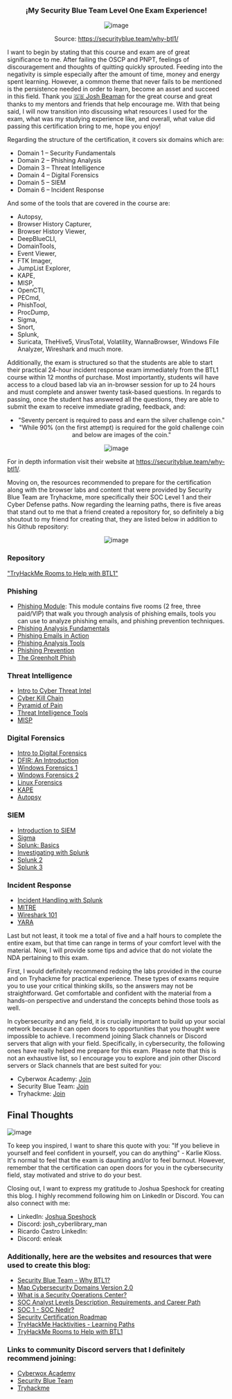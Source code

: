 <div align="center">
  
### ¡My Security Blue Team Level One Exam Experience!

![image](https://github.com/enleak/enleak.github.io/assets/55566953/2ca07c97-64fb-4a8d-8c20-e4fb17b8e881)
</div>

<div align="center">
  
Source: https://securityblue.team/why-btl1/
</div>

  
I want to begin by stating that this course and exam are of great significance to me. After failing the OSCP and PNPT, feelings of discouragement and thoughts of quitting quickly sprouted. Feeding into the negativity is simple especially after the amount of time, money and energy spent learning. However, a common theme that never fails to be mentioned is the persistence needed in order to learn, become an asset and succeed in this field. Thank you [🇬🇧 Josh Beaman](https://www.linkedin.com/in/joshuabeaman/) for the great course and great thanks to my mentors and friends that help encourage me. With that being said, I will now transition into discussing what resources I used for the exam, what was my studying experience like, and overall, what value did passing this certification bring to me, hope you enjoy!



Regarding the structure of the certification, it covers six domains which are:

+	Domain 1 – Security Fundamentals
+	Domain 2 – Phishing Analysis
+	Domain 3 – Threat Intelligence
+	Domain 4 – Digital Forensics
+	Domain 5 – SIEM
+	Domain 6 – Incident Response

And some of the tools that are covered in the course are:

+	Autopsy, 
+	Browser History Capturer, 
+	Browser History Viewer, 
+	DeepBlueCLI, 
+	DomainTools, 
+	Event Viewer,
+	FTK Imager,
+	JumpList Explorer, 
+	KAPE, 
+	MISP, 
+	OpenCTI, 
+	PECmd, 
+	PhishTool, 
+	ProcDump, 
+	Sigma, 
+	Snort,
+	Splunk,
+	Suricata, TheHive5, VirusTotal, Volatility, WannaBrowser, Windows File Analyzer, Wireshark and much more.

Additionally, the exam is structured so that the students are able to start their practical 24-hour incident response exam immediately from the BTL1 course within 12 months of purchase. Most importantly, students will have access to a cloud based lab via an in-browser session for up to 24 hours and must complete and answer twenty task-based questions. In regards to passing, once the student has answered all the questions, they are able to submit the exam to receive immediate grading, feedback, and:
  

<div align="center">

+	"Seventy percent is required to pass and earn the silver challenge coin."
+	"While 90% (on the first attempt) is required for the gold challenge coin and below are images of the coin."
  
![image](https://github.com/enleak/enleak.github.io/assets/55566953/693736e7-2ab8-4f2e-8f9f-2d26e352cb29)
</div>

For in depth information visit their website at https://securityblue.team/why-btl1/.



Moving on, the resources recommended to prepare for the certification along with the browser labs and content that were provided by Security Blue Team are Tryhackme, more specifically their SOC Level 1 and their Cyber Defense paths. Now regarding the learning paths, there is five areas that stand out to me that a friend created a repository for, so definitely a big shoutout to my friend for creating that, they are listed below in addition to his Github repository:

<div align="center">


![image](https://github.com/enleak/enleak.github.io/assets/55566953/1e9bef34-7402-45dd-9c48-a3393bd2b461)
</div>

### Repository
["TryHackMe Rooms to Help with BTL1"](https://github.com/securitypoodle/Cyber-Training-Platforms/blob/cb89b9a7ddc51b53b649a1bdaed1526eb0df4b89/SecurityBlueTeam/TryHackMe%20Rooms%20to%20Help%20with%20BTL1.md)

### Phishing
 + [Phishing Module](https://tryhackme.com/module/phishing): This module contains five rooms (2 free, three paid/VIP) that walk you through analysis of phishing emails, tools you can use to analyze phishing emails, and phishing prevention techniques.
+	[Phishing Analysis Fundamentals](https://tryhackme.com/room/phishingemails1tryoe)
+	[Phishing Emails in Action](https://tryhackme.com/room/phishingemails2rytmuv)
+	[Phishing Analysis Tools](https://tryhackme.com/room/phishingemails3tryoe)
+	[Phishing Prevention](https://tryhackme.com/room/phishingemails4gkxh)
+	[The Greenholt Phish](https://tryhackme.com/room/phishingemails5fgjlzxc)

### Threat Intelligence
+	[Intro to Cyber Threat Intel](https://tryhackme.com/room/cyberthreatintel)
+	[Cyber Kill Chain](https://tryhackme.com/room/cyberkillchainzmt)
+	[Pyramid of Pain](https://tryhackme.com/room/pyramidofpainax)
+	[Threat Intelligence Tools](https://tryhackme.com/room/threatinteltools)
+	[MISP](https://tryhackme.com/room/misp)

### Digital Forensics
+	[Intro to Digital Forensics](https://tryhackme.com/room/introdigitalforensics)
+	[DFIR: An Introduction](https://tryhackme.com/room/introductoryroomdfirmodule)
+	[Windows Forensics 1](https://tryhackme.com/room/windowsforensics1)
+	[Windows Forensics 2](https://tryhackme.com/room/windowsforensics2)
+	[Linux Forensics](https://tryhackme.com/room/linuxforensics)
+	[KAPE](https://tryhackme.com/room/kape)
+	[Autopsy](https://tryhackme.com/room/btautopsye0)

### SIEM
+	[Introduction to SIEM](https://tryhackme.com/room/introtosiem)
+	[Sigma](https://tryhackme.com/room/sigma)
+	[Splunk: Basics](https://tryhackme.com/room/splunk101)
+	[Investigating with Splunk](https://tryhackme.com/room/investigatingwithsplunk)
+	[Splunk 2](https://tryhackme.com/room/splunk2gcd5)
+	[Splunk 3](https://tryhackme.com/room/splunk3zs)

### Incident Response
+	[Incident Handling with Splunk](https://tryhackme.com/room/splunk201)
+	[MITRE](https://tryhackme.com/room/mitre)
+	[Wireshark 101](https://tryhackme.com/room/wireshark)
+	[YARA](https://tryhackme.com/room/yara)

Last but not least, it took me a total of five and a half hours to complete the entire exam, but that time can range in terms of your comfort level with the material. Now, I will provide some tips and advice that do not violate the NDA pertaining to this exam.

First, I would definitely recommend redoing the labs provided in the course and on Tryhackme for practical experience. These types of exams require you to use your critical thinking skills, so the answers may not be straightforward. Get comfortable and confident with the material from a hands-on perspective and understand the concepts behind those tools as well.

In cybersecurity and any field, it is crucially important to build up your social network because it can open doors to opportunities that you thought were impossible to achieve. I recommend joining Slack channels or Discord servers that align with your field. Specifically, in cybersecurity, the following ones have really helped me prepare for this exam. Please note that this is not an exhaustive list, so I encourage you to explore and join other Discord servers or Slack channels that are best suited for you:

- Cyberwox Academy: [Join](https://discord.gg/dqcse7QJYb)
- Security Blue Team: [Join](https://discord.com/invite/gEUeKm8)
- Tryhackme: [Join](https://discord.com/invite/Q3gWjVmHsx)
  
  
## Final Thoughts

![image](https://github.com/enleak/enleak.github.io/assets/55566953/aac2d16e-9cc0-460b-a11e-67636b994ec4)



To keep you inspired, I want to share this quote with you: "If you believe in yourself and feel confident in yourself, you can do anything" - Karlie Kloss. It's normal to feel that the exam is daunting and/or to feel burnout. However, remember that the certification can open doors for you in the cybersecurity field, stay motivated and strive to do your best. 

Closing out, I want to express my gratitude to Joshua Speshock for creating this blog. I highly recommend following him on LinkedIn or Discord. You can also connect with me:

- LinkedIn: [Joshua Speshock](https://www.linkedin.com/in/joshua-speshock/)
- Discord: josh_cyberlibrary_man
- Ricardo Castro LinkedIn:
- Discord: enleak

### Additionally, here are the websites and resources that were used to create this blog:

+ [Security Blue Team - Why BTL1?](https://securityblue.team/why-btl1/)
+ [Map Cybersecurity Domains Version 2.0](https://www.linkedin.com/pulse/map-cybersecurity-domains-version-20-henry-jiang-ciso-cissp/)
+ [What is a Security Operations Center?](https://www.comptia.org/content/articles/what-is-a-security-operations-center)
+ [SOC Analyst Levels Description, Requirements, and Career Path](https://letsdefend.io/blog/soc-analyst-levels-description-requirements-career/)
+ [SOC 1 - SOC Nedir?](https://alpbatursahin.medium.com/soc-1-soc-nedir-32d28d7f0383)
+ [Security Certification Roadmap](https://pauljerimy.com/security-certification-roadmap/)
+ [TryHackMe Hacktivities - Learning Paths](https://tryhackme.com/hacktivities#learning-paths)
+ [TryHackMe Rooms to Help with BTL1](https://github.com/securitypoodle/Cyber-Training-Platforms/blob/cb89b9a7ddc51b53b649a1bdaed1526eb0df4b89/SecurityBlueTeam/TryHackMe%20Rooms%20to%20Help%20with%20BTL1.md)

### Links to community Discord servers that I definitely recommend joining:

+ [Cyberwox Academy](https://discord.gg/dqcse7QJYb)
+ [Security Blue Team](https://discord.com/invite/gEUeKm8)
+ [Tryhackme](https://discord.com/invite/Q3gWjVmHsx)





